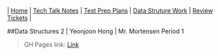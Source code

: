 | [Home](docs/README.md) | [Tech Talk Notes](GH%20Pages%20Nav/Tech%20Talk%20Notes) | [Test Prep Plans](GH%20Pages%20Nav/Test%20Prep%20Plans) | [Data Struture Work](GH%20Pages%20Nav/Data%20Structure%20Work) | [Review Tickets](GH%20Pages%20Nav/Review%20Tickets) |

##Data Structures 2 | Yeonjoon Hong | Mr. Mortensen Period 1

> GH Pages link: [Link](https://yeonjoonhong.github.io/Data-Structures-2/)
